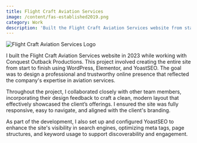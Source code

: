 ```yaml
---
title: Flight Craft Aviation Services
image: /content/fas-established2019.png
category: Work
description: 'Built the Flight Craft Aviation Services website from start to finish in 2023 using WordPress, Elementor, and YoastSEO, with design collaboration while working for Conquest Outback Productions.'
---
```


![Flight Craft Aviation Services Logo](/content/fas-established2019.png)

I built the Flight Craft Aviation Services website in 2023 while working with Conquest Outback Productions. This project involved creating the entire site from start to finish using WordPress, Elementor, and YoastSEO. The goal was to design a professional and trustworthy online presence that reflected the company's expertise in aviation services.

Throughout the project, I collaborated closely with other team members, incorporating their design feedback to craft a clean, modern layout that effectively showcased the client’s offerings. I ensured the site was fully responsive, easy to navigate, and aligned with the client's branding.

As part of the development, I also set up and configured YoastSEO to enhance the site's visibility in search engines, optimizing meta tags, page structures, and keyword usage to support discoverability and engagement.